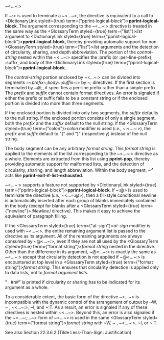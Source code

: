  



&#126;&lt;...&#126;:&gt; 



If &#126;:&gt; is used to terminate a &#126;&lt;...&#126;&gt;, the directive is equivalent to a call to <DictionaryLink styled={true} term={"pprint-logical-block"}><b>pprint-logical-block</b></DictionaryLink>. The argument corresponding to the &#126;&lt;...&#126;:&gt; directive is treated in the same way as the <GlossaryTerm styled={true} term={"list"}><i>list</i></GlossaryTerm> argument to <DictionaryLink styled={true} term={"pprint-logical-block"}><b>pprint-logical-block</b></DictionaryLink>, thereby providing automatic support for non-<GlossaryTerm styled={true} term={"list"}><i>list</i></GlossaryTerm> arguments and the detection of circularity, sharing, and depth abbreviation. The portion of the *control-string* nested within the &#126;&lt;...&#126;:&gt; specifies the :prefix (or :per-line-prefix), :suffix, and body of the <DictionaryLink styled={true} term={"pprint-logical-block"}><b>pprint-logical-block</b></DictionaryLink>. 



The *control-string* portion enclosed by &#126;&lt;...&#126;:&gt; can be divided into segments &#126;&lt;*prefix*&#126;;*body*&#126;;*suffix*&#126;:&gt; by &#126;; directives. If the first section is terminated by &#126;@;, it speci fies a per-line prefix rather than a simple prefix. The *prefix* and *suffix* cannot contain format directives. An error is signaled if either the prefix or suffix fails to be a constant string or if the enclosed portion is divided into more than three segments. 



If the enclosed portion is divided into only two segments, the *suffix* defaults to the null string. If the enclosed portion consists of only a single segment, both the *prefix* and the *suffix* default to the null string. If the <GlossaryTerm styled={true} term={"colon"}><i>colon</i></GlossaryTerm> modifier is used (*i.e.*, &#126;:&lt;...&#126;:&gt;), the *prefix* and *suffix* default to "(" and ")" (respectively) instead of the null string. 



The body segment can be any arbitrary <i>format string</i>. This <i>format string</i> is applied to the elements of the list corresponding to the &#126;&lt;...&#126;:&gt; directive as a whole. Elements are extracted from this list using <b>pprint-pop</b>, thereby providing automatic support for malformed lists, and the detection of circularity, sharing, and length abbreviation. Within the body segment, &#126;<i><sup>∧</sup></i> acts like <b>pprint-exit-if-list-exhausted</b>. 



&#126;&lt;...&#126;:&gt; supports a feature not supported by <DictionaryLink styled={true} term={"pprint-logical-block"}><b>pprint-logical-block</b></DictionaryLink>. If &#126;:@&gt; is used to terminate the directive (*i.e.*, &#126;&lt;...&#126;:@&gt;), then a fill-style conditional newline is automatically inserted after each group of blanks immediately contained in the body (except for blanks after a <GlossaryTerm styled={true} term={"newline"}><i>⟨Newline⟩</i></GlossaryTerm> directive). This makes it easy to achieve the equivalent of paragraph filling. 



If the <GlossaryTerm styled={true} term={"at-sign"}><i>at-sign</i></GlossaryTerm> modifier is used with &#126;&lt;...&#126;:&gt;, the entire remaining argument list is passed to the directive as its argument. All of the remaining arguments are always consumed by &#126;@&lt;...&#126;:&gt;, even if they are not all used by the <GlossaryTerm styled={true} term={"format string"}><i>format string</i></GlossaryTerm> nested in the directive. Other than the difference in its argument, &#126;@&lt;...&#126;:&gt; is exactly the same as &#126;&lt;...&#126;:&gt; except that circularity detection is not applied if &#126;@&lt;...&#126;:&gt; is encountered at top level in a <GlossaryTerm styled={true} term={"format string"}><i>format string</i></GlossaryTerm>. This ensures that circularity detection is applied only to data lists, not to *format argument lists*. 



" . #*n*#" is printed if circularity or sharing has to be indicated for its argument as a whole. 



 



 



To a considerable extent, the basic form of the directive &#126;&lt;...&#126;&gt; is incompatible with the dynamic control of the arrangement of output by &#126;W, &#126; , &#126;&lt;...&#126;:&gt;, &#126;I, and &#126;:T. As a result, an error is signaled if any of these directives is nested within &#126;&lt;...&#126;&gt;. Beyond this, an error is also signaled if the &#126;&lt;...&#126;:;...&#126;&gt; form of &#126;&lt;...&#126;&gt; is used in the same <GlossaryTerm styled={true} term={"format string"}><i>format string</i></GlossaryTerm> with &#126;W, &#126; , &#126;&lt;...&#126;:&gt;, &#126;I, or &#126;:T. 



See also Section 22.3.6.2 (Tilde Less-Than-Sign: Justification). 




